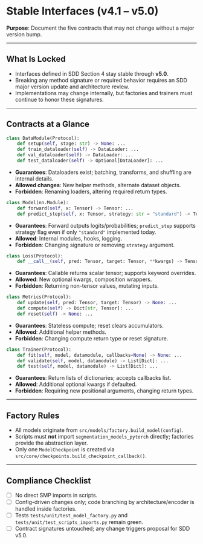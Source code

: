 # Stable Interfaces (v4.1 – v5.0)

**Purpose**: Document the five contracts that may not change without a major version bump.

---

## What Is Locked

- Interfaces defined in SDD Section 4 stay stable through **v5.0**.
- Breaking any method signature or required behavior requires an SDD major version update and architecture review.
- Implementations may change internally, but factories and trainers must continue to honor these signatures.

---

## Contracts at a Glance

```python
class DataModule(Protocol):
    def setup(self, stage: str) -> None: ...
    def train_dataloader(self) -> DataLoader: ...
    def val_dataloader(self) -> DataLoader: ...
    def test_dataloader(self) -> Optional[DataLoader]: ...
```
- **Guarantees**: Dataloaders exist; batching, transforms, and shuffling are internal details.
- **Allowed changes**: New helper methods, alternate dataset objects.
- **Forbidden**: Renaming loaders, altering required return types.

```python
class Model(nn.Module):
    def forward(self, x: Tensor) -> Tensor: ...
    def predict_step(self, x: Tensor, strategy: str = "standard") -> Tensor: ...
```
- **Guarantees**: Forward outputs logits/probabilities; `predict_step` supports strategy flag even if only `"standard"` implemented today.
- **Allowed**: Internal modules, hooks, logging.
- **Forbidden**: Changing signature or removing `strategy` argument.

```python
class Loss(Protocol):
    def __call__(self, pred: Tensor, target: Tensor, **kwargs) -> Tensor: ...
```
- **Guarantees**: Callable returns scalar tensor; supports keyword overrides.
- **Allowed**: New optional kwargs, composition wrappers.
- **Forbidden**: Returning non-tensor values, mutating inputs.

```python
class Metrics(Protocol):
    def update(self, pred: Tensor, target: Tensor) -> None: ...
    def compute(self) -> Dict[str, Tensor]: ...
    def reset(self) -> None: ...
```
- **Guarantees**: Stateless compute; reset clears accumulators.
- **Allowed**: Additional helper methods.
- **Forbidden**: Changing compute return type or reset signature.

```python
class Trainer(Protocol):
    def fit(self, model, datamodule, callbacks=None) -> None: ...
    def validate(self, model, datamodule) -> List[Dict]: ...
    def test(self, model, datamodule) -> List[Dict]: ...
```
- **Guarantees**: Return lists of dictionaries; accepts callbacks list.
- **Allowed**: Additional optional kwargs if defaulted.
- **Forbidden**: Requiring new positional arguments, changing return types.

---

## Factory Rules

- All models originate from `src/models/factory.build_model(config)`.
- Scripts must **not** import `segmentation_models_pytorch` directly; factories provide the abstraction layer.
- Only one `ModelCheckpoint` is created via `src/core/checkpoints.build_checkpoint_callback()`.

---

## Compliance Checklist

- [ ] No direct SMP imports in scripts.
- [ ] Config-driven changes only; code branching by architecture/encoder is handled inside factories.
- [ ] Tests `tests/unit/test_model_factory.py` and `tests/unit/test_scripts_imports.py` remain green.
- [ ] Contract signatures untouched; any change triggers proposal for SDD v5.0.
